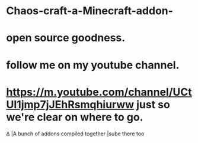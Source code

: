 # Chaos-craft-a-Minecraft-addon-
# open source goodness.
# follow me on my youtube channel.
# https://m.youtube.com/channel/UCtUI1jmp7jJEhRsmqhiurww just so we're clear on where to go.
∆
|A bunch of addons compiled together 
|sube there too
